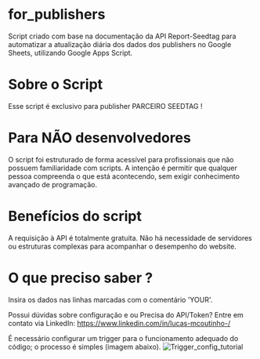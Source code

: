 # for_publishers
Script criado com base na documentação da API Report-Seedtag para automatizar a atualização diária dos dados dos publishers no Google Sheets, utilizando Google Apps Script.

# Sobre o Script
Esse script é exclusivo para publisher PARCEIRO SEEDTAG !

# Para NÃO desenvolvedores
O script foi estruturado de forma acessível para profissionais que não possuem familiaridade com scripts. A intenção é permitir que qualquer pessoa compreenda o que está acontecendo, sem exigir conhecimento avançado de programação.

# Benefícios do script
A requisição à API é totalmente gratuita. Não há necessidade de servidores ou estruturas complexas para acompanhar o desempenho do website.

# O que preciso saber ?
Insira os dados nas linhas marcadas com o comentário 'YOUR'.

Possui dúvidas sobre configuração e ou Precisa do API/Token?
Entre em contato via LinkedIn: https://www.linkedin.com/in/lucas-mcoutinho-/

É necessário configurar um trigger para o funcionamento adequado do código; o processo é simples (imagem abaixo).
![Trigger_config_tutorial](https://github.com/user-attachments/assets/13802269-f4c6-4a2a-9fd2-565d6b31c36a)
